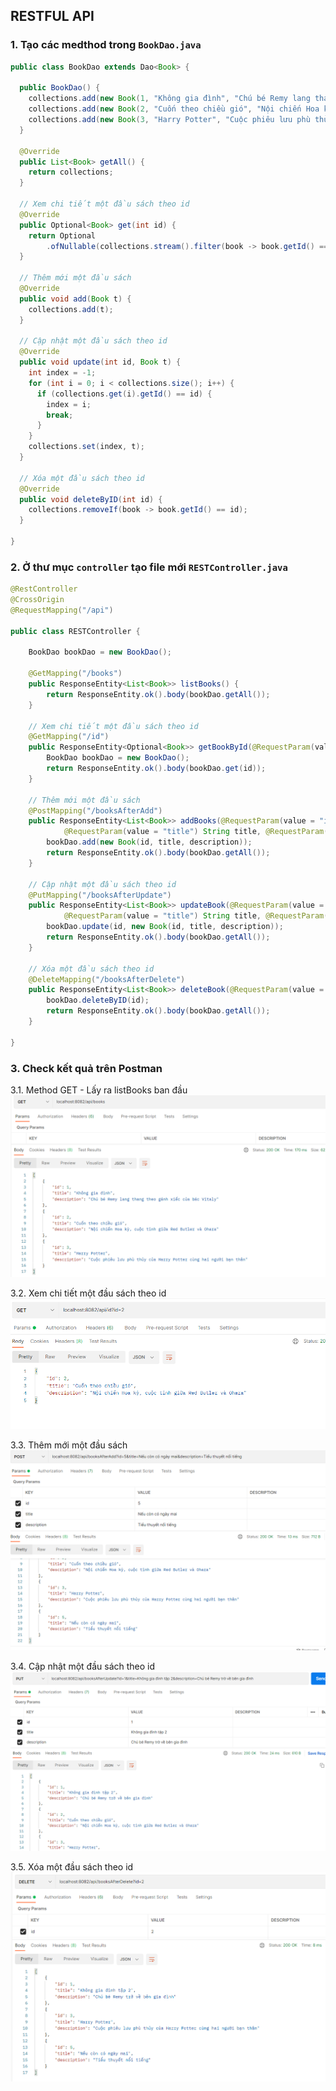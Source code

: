## RESTFUL API
### 1. Tạo các medthod trong `BookDao.java`
```java
public class BookDao extends Dao<Book> {

  public BookDao() {
    collections.add(new Book(1, "Không gia đình", "Chú bé Remy lang thang theo gánh xiếc của bác Vitaly"));
    collections.add(new Book(2, "Cuốn theo chiều gió", "Nội chiến Hoa kỳ, cuộc tình giữa Red Butler và Ohara"));
    collections.add(new Book(3, "Harry Potter", "Cuộc phiêu lưu phù thủy của Harry Potter cùng hai người bạn thân"));
  }

  @Override
  public List<Book> getAll() {
    return collections;
  }

  // Xem chi tiết một đầu sách theo id
  @Override
  public Optional<Book> get(int id) {
    return Optional
        .ofNullable(collections.stream().filter(book -> book.getId() == id).collect(Collectors.toList()).get(0));
  }

  // Thêm mới một đầu sách
  @Override
  public void add(Book t) {
    collections.add(t);
  }

  // Cập nhật một đầu sách theo id
  @Override
  public void update(int id, Book t) {
    int index = -1;
    for (int i = 0; i < collections.size(); i++) {
      if (collections.get(i).getId() == id) {
        index = i;
        break;
      }
    }
    collections.set(index, t);
  }

  // Xóa một đầu sách theo id
  @Override
  public void deleteByID(int id) {
    collections.removeIf(book -> book.getId() == id);
  }

}
```

### 2. Ở thư mục `controller` tạo file mới `RESTController.java`
```java
@RestController
@CrossOrigin
@RequestMapping("/api")

public class RESTController {

    BookDao bookDao = new BookDao();

    @GetMapping("/books")
    public ResponseEntity<List<Book>> listBooks() {
        return ResponseEntity.ok().body(bookDao.getAll());
    }

    // Xem chi tiết một đầu sách theo id
    @GetMapping("/id")
    public ResponseEntity<Optional<Book>> getBookById(@RequestParam(value = "id") int id) {
        BookDao bookDao = new BookDao();
        return ResponseEntity.ok().body(bookDao.get(id));
    }

    // Thêm mới một đầu sách
    @PostMapping("/booksAfterAdd")
    public ResponseEntity<List<Book>> addBooks(@RequestParam(value = "id") int id,
            @RequestParam(value = "title") String title, @RequestParam(value = "description") String description) {
        bookDao.add(new Book(id, title, description));
        return ResponseEntity.ok().body(bookDao.getAll());
    }

    // Cập nhật một đầu sách theo id
    @PutMapping("/booksAfterUpdate")
    public ResponseEntity<List<Book>> updateBook(@RequestParam(value = "id") int id,
            @RequestParam(value = "title") String title, @RequestParam(value = "description") String description) {
        bookDao.update(id, new Book(id, title, description));
        return ResponseEntity.ok().body(bookDao.getAll());
    }

    // Xóa một đầu sách theo id
    @DeleteMapping("/booksAfterDelete")
    public ResponseEntity<List<Book>> deleteBook(@RequestParam(value = "id") int id) {
        bookDao.deleteByID(id);
        return ResponseEntity.ok().body(bookDao.getAll());
    }

}
```
### 3. Check kết quả trên Postman
3.1. Method GET - Lấy ra listBooks ban đầu
![](images/books.PNG)

3.2. Xem chi tiết một đầu sách theo id
![](images/id2.PNG)

3.3. Thêm mới một đầu sách
![](images/bookAfterAdd.PNG)

3.4. Cập nhật một đầu sách theo id
![](images/booksAfterUpdate.PNG)

3.5. Xóa một đầu sách theo id
![](images/bookAfterDelete.PNG)